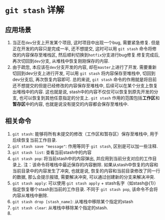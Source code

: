 # `git stash` 详解

## 应用场景

1. 当正在`dev`分支上开发某个项目, 这时项目中出现一个bug, 需要紧急修复. 但是正在开发的内容只是完成一半, 还不想提交, 
这时可以用 `git stash` 命令将修改的内容保存至堆栈区, 然后顺利切换到`hotfix`分支进行bug修复.修复完成后, 再次切回到`dev`分支, 
从堆栈中恢复刚刚保存的内容.
2. 由于疏忽, 本应该在`dev`分支开发的内容, 却在`master`上进行了开发. 需要重新切回到dev分支上进行开发, 
可以用 `git stash` 将内容保存至堆栈中, 切回到dev分支后, 再次恢复内容即可. 总的来说, `git stash` 
命令的作用就是将目前还不想提交的但是已经修改的内容保存至堆栈中, 后续可以在某个分支上恢复出堆栈中的内容. 
这也就是说, stash中的内容不仅仅可以恢复到原先开发的分支, 也可以恢复到其他任意指定的分支上. 
`git stash` 作用的范围包括**工作区**和**暂存区**中的内容, 也就是说没有提交的内容都会保存至堆栈中. 

## 相关命令

1. `git stash`: 能够将所有未提交的修改（工作区和暂存区）保存至堆栈中, 用于后续恢复当前工作目录.
2. `git stash save "message"`: 作用等同于 `git stash`, 区别是可以加一些注释.
3. `git stash list`: 查看当前stash中的内容
4. `git stash pop`: 将当前stash中的内容弹出, 并应用到当前分支对应的工作目录上. 注：该命令将堆栈中最近保存的内容删除. 
如果从stash中恢复的内容和当前目录中的内容发生了冲突, 也就是说, 恢复的内容和当前目录修改了同一行的数据, 
那么会提示报错, 需要解决冲突, 可以通过创建新的分支来解决冲突.
5. `git stash apply`: 可以使用 `git stash apply` + stash名字（如stash@{1}）指定恢复哪个stash到当前的工作目录. 
不同于 `git stash pop`, 该命令不会将内容从堆栈中删除.
6. `git stash drop [stash_name]`: 从堆栈中移除某个指定的stash
7. `git stash clear`: 从堆栈中移除某个指定的stash.
8. 










